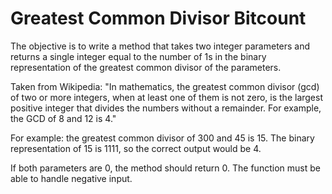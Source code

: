 # Greatest Common Divisor Bitcount

The objective is to write a method that takes two integer parameters and returns a single integer equal to the number of 1s in the binary representation of the greatest common divisor of the parameters.

Taken from Wikipedia: "In mathematics, the greatest common divisor (gcd) of two or more integers, when at least one of them is not zero, is the largest positive integer that divides the numbers without a remainder. For example, the GCD of 8 and 12 is 4."

For example: the greatest common divisor of 300 and 45 is 15. The binary representation of 15 is 1111, so the correct output would be 4.

If both parameters are 0, the method should return 0. The function must be able to handle negative input.
